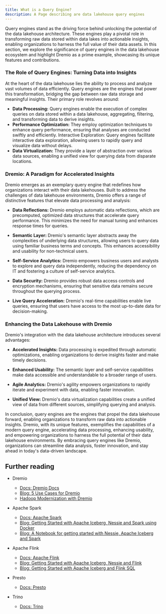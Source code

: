 ```yaml
---
title: What is a Query Engine?
description: A Page describing are data lakehouse query engines
---
```


Query engines stand as the driving force behind unlocking the potential of the data lakehouse architecture. These engines play a pivotal role in transforming raw data stored within data lakes into actionable insights, enabling organizations to harness the full value of their data assets. In this section, we explore the significance of query engines in the data lakehouse ecosystem and highlight Dremio as a prime example, showcasing its unique features and contributions.

### The Role of Query Engines: Turning Data into Insights

At the heart of the data lakehouse lies the ability to process and analyze vast volumes of data efficiently. Query engines are the engines that power this transformation, bridging the gap between raw data storage and meaningful insights. Their primary role revolves around:

- **Data Processing:** Query engines enable the execution of complex queries on data stored within a data lakehouse, aggregating, filtering, and transforming data to derive insights.
- **Performance Optimization:** They employ optimization techniques to enhance query performance, ensuring that analyses are conducted swiftly and efficiently.
Interactive Exploration: Query engines facilitate interactive data exploration, allowing users to rapidly query and visualize data without delays.
- **Data Virtualization:** They provide a layer of abstraction over various data sources, enabling a unified view for querying data from disparate locations.

### Dremio: A Paradigm for Accelerated Insights

Dremio emerges as an exemplary query engine that redefines how organizations interact with their data lakehouses. Built to address the challenges of data lakehouse environments, Dremio offers a range of distinctive features that elevate data processing and analysis:

- **Data Reflections:** Dremio employs automatic data reflections, which are precomputed, optimized data structures that accelerate query performance. This minimizes the need for manual tuning and enhances response times for queries.

- **Semantic Layer:** Dremio's semantic layer abstracts away the complexities of underlying data structures, allowing users to query data using familiar business terms and concepts. This enhances accessibility and usability for non-technical users.

- **Self-Service Analytics:** Dremio empowers business users and analysts to explore and query data independently, reducing the dependency on IT and fostering a culture of self-service analytics.

- **Data Security:** Dremio provides robust data access controls and encryption mechanisms, ensuring that sensitive data remains secure throughout the querying process.

- **Live Query Acceleration:** Dremio's real-time capabilities enable live queries, ensuring that users have access to the most up-to-date data for decision-making.

### Enhancing the Data Lakehouse with Dremio

Dremio's integration with the data lakehouse architecture introduces several advantages:

- **Accelerated Insights:** Data processing is expedited through automatic optimizations, enabling organizations to derive insights faster and make timely decisions.

- **Enhanced Usability:** The semantic layer and self-service capabilities make data accessible and understandable to a broader range of users.

- **Agile Analytics:** Dremio's agility empowers organizations to rapidly iterate and experiment with data, enabling faster innovation.

- **Unified View:** Dremio's data virtualization capabilities create a unified view of data from different sources, simplifying querying and analysis.

In conclusion, query engines are the engines that propel the data lakehouse forward, enabling organizations to transform raw data into actionable insights. Dremio, with its unique features, exemplifies the capabilities of a modern query engine, accelerating data processing, enhancing usability, and empowering organizations to harness the full potential of their data lakehouse environments. By embracing query engines like Dremio, organizations can streamline data analysis, foster innovation, and stay ahead in today's data-driven landscape.

## Further reading

- Dremio
  - [Docs: Dremio Docs](https://docs.dremio.com)
  - [Blog: 5 Use Cases for Dremio](https://www.dremio.com/blog/5-use-cases-for-the-dremio-lakehouse/)
  - [Hadoop Modernization with Dremio](https://www.dremio.com/blog/hadoop-modernization/)

- Apache Spark
  - [Docs: Apache Spark](https://spark.apache.org/docs/latest/)
  - [Blog: Getting Started with Apache Iceberg, Nessie and Spark using Docker](https://www.dremio.com/blog/getting-started-with-project-nessie-apache-iceberg-and-apache-spark-using-docker/)
  - [Blog: A Notebook for getting started with Nessie, Apache Iceberg and Spark](https://www.dremio.com/blog/a-notebook-for-getting-started-with-project-nessie-apache-iceberg-and-apache-spark/)

- Apache Flink
  - [Docs: Apache Flink](https://nightlies.apache.org/flink/flink-docs-stable/)
  - [Blog: Getting Started with Apache Iceberg, Nessie and Flink](https://www.dremio.com/blog/using-flink-with-apache-iceberg-and-nessie/)
  - [Blog: Getting Started with Apache Iceberg and Flink SQL](https://www.dremio.com/blog/getting-started-with-flink-sql-and-apache-iceberg/)

- Presto
  - [Docs: Presto](https://prestodb.io/docs/current/)

- Trino
  - [Docs: Trino](https://trino.io/docs/current/)